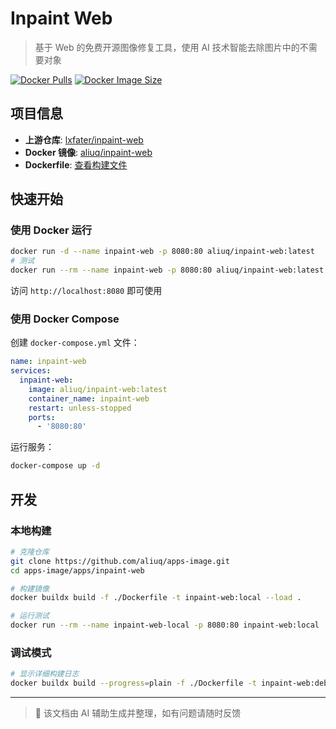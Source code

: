 # Inpaint Web

> 基于 Web 的免费开源图像修复工具，使用 AI 技术智能去除图片中的不需要对象

[![Docker Pulls](https://img.shields.io/docker/pulls/aliuq/inpaint-web)](https://hub.docker.com/r/aliuq/inpaint-web)
[![Docker Image Size](https://img.shields.io/docker/image-size/aliuq/inpaint-web)](https://hub.docker.com/r/aliuq/inpaint-web)

## 项目信息

- **上游仓库**: [lxfater/inpaint-web](https://github.com/lxfater/inpaint-web)
- **Docker 镜像**: [aliuq/inpaint-web](https://hub.docker.com/r/aliuq/inpaint-web)
- **Dockerfile**: [查看构建文件](https://github.com/aliuq/apps-image/tree/master/apps/inpaint-web)

## 快速开始

### 使用 Docker 运行

```bash
docker run -d --name inpaint-web -p 8080:80 aliuq/inpaint-web:latest
# 测试
docker run --rm --name inpaint-web -p 8080:80 aliuq/inpaint-web:latest
```

访问 `http://localhost:8080` 即可使用

### 使用 Docker Compose

创建 `docker-compose.yml` 文件：

```yaml
name: inpaint-web
services:
  inpaint-web:
    image: aliuq/inpaint-web:latest
    container_name: inpaint-web
    restart: unless-stopped
    ports:
      - '8080:80'
```

运行服务：

```bash
docker-compose up -d
```

## 开发

### 本地构建

```bash
# 克隆仓库
git clone https://github.com/aliuq/apps-image.git
cd apps-image/apps/inpaint-web

# 构建镜像
docker buildx build -f ./Dockerfile -t inpaint-web:local --load .

# 运行测试
docker run --rm --name inpaint-web-local -p 8080:80 inpaint-web:local
```

### 调试模式

```bash
# 显示详细构建日志
docker buildx build --progress=plain -f ./Dockerfile -t inpaint-web:debug --load .
```

---

> 📝 该文档由 AI 辅助生成并整理，如有问题请随时反馈
